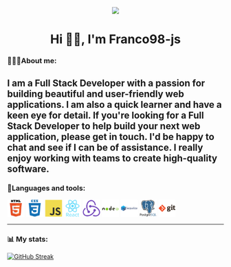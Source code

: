 <div id="header" align="center">
<img src="https://media.giphy.com/media/bAQH7WXKqtIBrPs7sR/giphy.gif" width="200"/>
<h1>Hi 👋🏻, I'm Franco98-js</h1>
</div>


### 🧑🏻‍💻About me:
I am a Full Stack Developer with a passion for building beautiful and user-friendly web applications. I am also a quick learner and have a keen eye for detail.
If you're looking for a Full Stack Developer to help build your next web application, please get in touch. I'd be happy to chat and see if I can be of assistance. I really enjoy working with teams to create high-quality software.
---

<div align="left">
<h3>🔨Languages and tools:</h3>
<div>
<img src="https://github.com/devicons/devicon/blob/master/icons/html5/html5-original-wordmark.svg" title="HTML5" alt="HTML5" width="40" height="40"/>

<img src="https://github.com/devicons/devicon/blob/master/icons/css3/css3-plain-wordmark.svg" title="CSS3" alt="CSS3" width="40" height="40"/>

<img src="https://github.com/devicons/devicon/blob/master/icons/javascript/javascript-original.svg" title="JS" alt="JS" width="40" height="40"/>

<img src="https://github.com/devicons/devicon/blob/master/icons/react/react-original-wordmark.svg" title="REACT" alt="REACT" width="40" height="40"/>

<img src="https://github.com/devicons/devicon/blob/master/icons/redux/redux-original.svg" title="REDUX" alt="REDUX" width="40" height="40"/>

<img src="https://github.com/devicons/devicon/blob/master/icons/nodejs/nodejs-original-wordmark.svg" title="NODEJS" alt="NODEJS" width="40" height="40"/>
  
<img src="https://github.com/devicons/devicon/blob/master/icons/sequelize/sequelize-original-wordmark.svg" title="SEQUELIZE" alt="SEQUELIZE" width="40" height="40"/>

<img src="https://github.com/devicons/devicon/blob/master/icons/postgresql/postgresql-original-wordmark.svg" title="PSQL" alt="PSQL" width="40" height="40"/>

<img src="https://github.com/devicons/devicon/blob/master/icons/git/git-original-wordmark.svg" title="GIT" alt="GIT" width="40" height="40"/>
</div>
</div>

---

### 📊 My stats:
[![GitHub Streak](https://streak-stats.demolab.com?user=Franco98-js&theme=tokyonight&hide_border=true&border_radius=10&locale=es&date_format=j%20M%5B%20Y%5D)](https://git.io/streak-stats)

